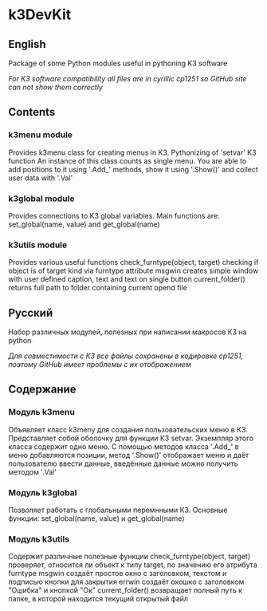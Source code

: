 # k3DevKit
English
---
Package of some Python modules useful in pythoning K3 software

*For K3 software compatibility all files are in cyrillic cp1251 so GitHub site can not show them correctly*
## Contents

### k3menu module
Provides k3menu class for creating menus in K3. Pythonizing of 'setvar' K3 function
An instance of this class counts as single menu. You are able to add positions to it using '.Add_' methods, 
show it using '.Show()' and collect user data with '.Val'

### k3global module
Provides connections to K3 global variables. Main functions are:
set_global(name, value) and get_global(name)

### k3utils module
Provides various useful functions
check_furntype(object, target) checking if object is of target kind via furntype attribute
msgwin creates simple window with user defined caption, text and text on single button
current_folder() returns full path to folder containing current opend file

Русский
---
Набор различных модулей, полезных при написании макросов К3 на python

*Для совместимости с К3 все файлы сохранены в кодировке cp1251, поэтому GitHub имеет проблемы с их отображением*
## Содержание

### Модуль k3menu
Объявляет класс k3meny для создания пользовательских меню в К3. Представляет собой оболочку для функции К3 setvar.
Экземпляр этого класса содержит одно меню. С помощью методов класса '.Add_' в меню добавляются позиции, метод '.Show()' отображает меню и даёт пользователю ввести данные, введённые данные можно получить методом '.Val'

### Модуль k3global
Позволяет работать с глобальными перемнными К3. Основные функции:
set_global(name, value) и get_global(name)

### Модуль k3utils
Содержит различные полезные функции
check_furntype(object, target) проверяет, относится ли объект к типу target, по значению его атрибута furntype
msgwin создаёт простое окно с заголовком, текстом и подписью кнопки для закрытия
errwin создаёт окошко с заголовком "Ошибка" и кнопкой "Ок"
current_folder() возвращает полный путь к папке, в которой находится текущий открытый файл
